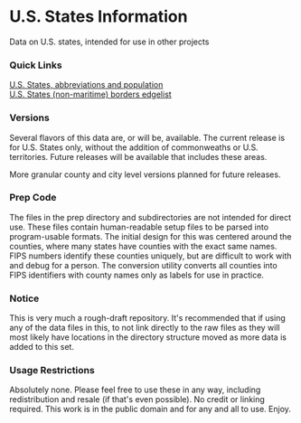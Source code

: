 # U.S. States Information #
Data on U.S. states, intended for use in other projects

### Quick Links ### 

[U.S. States, abbreviations and population](https://raw.githubusercontent.com/crinexus/US-States/master/states-only/us-states.csv)  
[U.S. States (non-maritime) borders edgelist](https://github.com/crinexus/US-States/raw/master/states-only/us-states.edgelist)

### Versions ###

Several flavors of this data are, or will be, available.  The current release is for U.S. States only, without the addition of commonweaths or U.S. territories.  Future releases will be available that includes these areas.  

More granular county and city level versions planned for future releases.


### Prep Code ###

The files in the prep directory and subdirectories are not intended for direct use.  These files contain human-readable setup files to be parsed into program-usable formats.  The initial design for this was centered around the counties, where many states have counties with the exact same names.  FIPS numbers identify these counties uniquely, but are difficult to work with and debug for a person.  The conversion utility converts all counties into FIPS identifiers with county names only as labels for use in practice.

### Notice ###

This is very much a rough-draft repository.  It's recommended that if using any of the data files in this, to not link directly to the raw files as they will most likely have locations in the directory structure moved as more data is added to this set.


### Usage Restrictions ###

Absolutely none.  Please feel free to use these in any way, including redistribution and resale (if that's even possible).  No credit or linking required.  This work is in the public domain and for any and all to use.  Enjoy.
